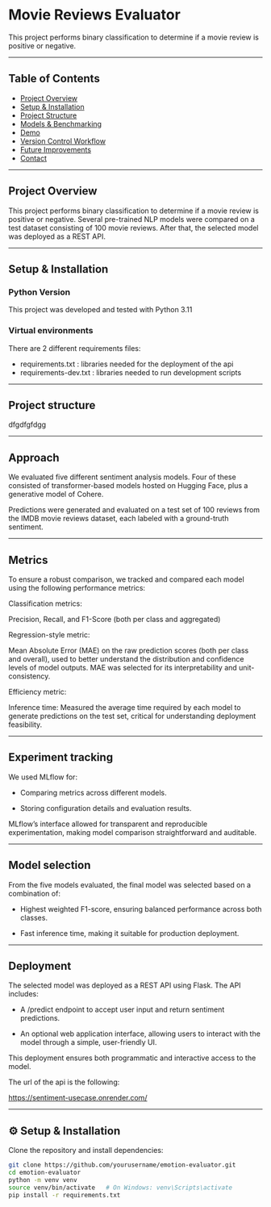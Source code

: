 # Movie Reviews Evaluator

This project performs binary classification to determine if a movie review is positive or negative. 

---

## Table of Contents
- [Project Overview](#project-overview)
- [Setup & Installation](#setup--installation)
- [Project Structure](#project-structure)
- [Models & Benchmarking](#models--benchmarking)
- [Demo](#demo)
- [Version Control Workflow](#version-control-workflow)
- [Future Improvements](#future-improvements)
- [Contact](#contact)

---

## Project Overview

This project performs binary classification to determine if a movie review is positive or negative. Several pre-trained NLP models were compared on a test dataset consisting of 100 movie reviews. After that, the selected model was deployed as a REST API.

---

## Setup & Installation

### Python Version
This project was developed and tested with Python 3.11

### Virtual environments
There are 2 different requirements files: 

* requirements.txt : libraries needed for the deployment of the api
* requirements-dev.txt : libraries needed to run development scripts

---

## Project structure

dfgdfgfdgg

---

## Approach

We evaluated five different sentiment analysis models. Four of these consisted of transformer-based models hosted on Hugging Face, plus a generative model of Cohere.

Predictions were generated and evaluated on a test set of 100 reviews from the IMDB movie reviews dataset, each labeled with a ground-truth sentiment.

---

## Metrics

To ensure a robust comparison, we tracked and compared each model using the following performance metrics:

Classification metrics:

Precision, Recall, and F1-Score (both per class and aggregated)

Regression-style metric:

Mean Absolute Error (MAE) on the raw prediction scores (both per class and overall), used to better understand the distribution and confidence levels of model outputs. MAE was selected for its interpretability and unit-consistency.

Efficiency metric:

Inference time: Measured the average time required by each model to generate predictions on the test set, critical for understanding deployment feasibility.



---

## Experiment tracking

We used MLflow for:

* Comparing metrics across different models.

* Storing configuration details and evaluation results.

MLflow’s interface allowed for transparent and reproducible experimentation, making model comparison straightforward and auditable.

---

## Model selection

From the five models evaluated, the final model was selected based on a combination of:

* Highest weighted F1-score, ensuring balanced performance across both classes.

* Fast inference time, making it suitable for production deployment.

---

## Deployment

The selected model was deployed as a REST API using Flask. The API includes:

 * A /predict endpoint to accept user input and return sentiment predictions.

 * An optional web application interface, allowing users to interact with the model through a simple, user-friendly UI.

This deployment ensures both programmatic and interactive access to the model.

The url of the api is the following:

https://sentiment-usecase.onrender.com/


---

## ⚙️ Setup & Installation

Clone the repository and install dependencies:

```bash
git clone https://github.com/yourusername/emotion-evaluator.git
cd emotion-evaluator
python -m venv venv
source venv/bin/activate   # On Windows: venv\Scripts\activate
pip install -r requirements.txt

